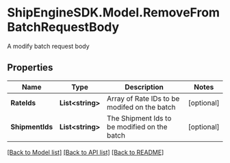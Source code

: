 # ShipEngineSDK.Model.RemoveFromBatchRequestBody
A modify batch request body

## Properties

Name | Type | Description | Notes
------------ | ------------- | ------------- | -------------
**RateIds** | **List&lt;string&gt;** | Array of Rate IDs to be modifed on the batch | [optional] 
**ShipmentIds** | **List&lt;string&gt;** | The Shipment Ids to be modified on the batch | [optional] 

[[Back to Model list]](../../README.md#documentation-for-models) [[Back to API list]](../../README.md#documentation-for-api-endpoints) [[Back to README]](../../README.md)

